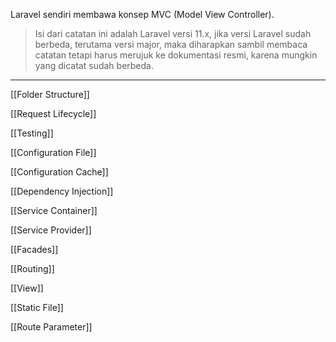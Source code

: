 Laravel sendiri membawa konsep MVC (Model View Controller).

> Isi dari catatan ini adalah Laravel versi 11.x, jika versi Laravel sudah berbeda, terutama versi major, maka diharapkan sambil membaca catatan tetapi harus merujuk ke dokumentasi resmi, karena mungkin yang dicatat sudah berbeda.

---

[[Folder Structure]]

[[Request Lifecycle]]

[[Testing]]

[[Configuration File]]

[[Configuration Cache]]

[[Dependency Injection]]

[[Service Container]]

[[Service Provider]]

[[Facades]]

[[Routing]]

[[View]]

[[Static File]]

[[Route Parameter]]